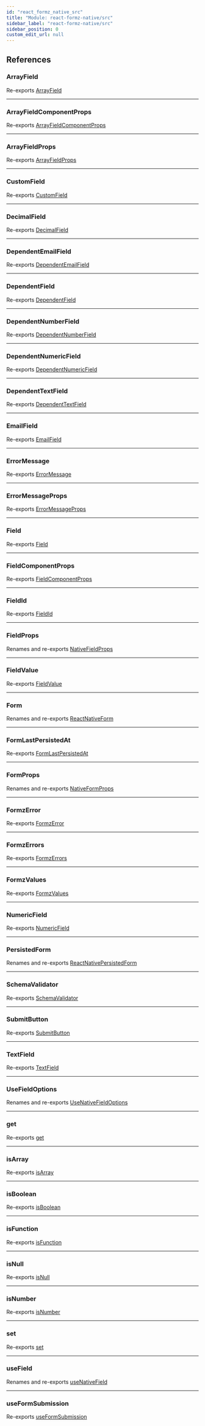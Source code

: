 ```yaml
---
id: "react_formz_native_src"
title: "Module: react-formz-native/src"
sidebar_label: "react-formz-native/src"
sidebar_position: 0
custom_edit_url: null
---
```


## References

### ArrayField

Re-exports [ArrayField](react_formz_native_src_components_ArrayField_ArrayField.md#arrayfield)

___

### ArrayFieldComponentProps

Re-exports [ArrayFieldComponentProps](../interfaces/react_formz_native_src_components_ArrayField_ArrayField_types.ArrayFieldComponentProps.md)

___

### ArrayFieldProps

Re-exports [ArrayFieldProps](../interfaces/react_formz_native_src_components_ArrayField_ArrayField_types.ArrayFieldProps.md)

___

### CustomField

Re-exports [CustomField](react_formz_native_src_components_CustomField_CustomField.md#customfield)

___

### DecimalField

Re-exports [DecimalField](react_formz_native_src_components_Field_Field_extras.md#decimalfield)

___

### DependentEmailField

Re-exports [DependentEmailField](react_formz_native_src_components_DependentField_DependentField_extras.md#dependentemailfield)

___

### DependentField

Re-exports [DependentField](react_formz_native_src_components_DependentField_DependentField.md#dependentfield)

___

### DependentNumberField

Re-exports [DependentNumberField](react_formz_native_src_components_DependentField_DependentField_extras.md#dependentnumberfield)

___

### DependentNumericField

Re-exports [DependentNumericField](react_formz_native_src_components_DependentField_DependentField_extras.md#dependentnumericfield)

___

### DependentTextField

Re-exports [DependentTextField](react_formz_native_src_components_DependentField_DependentField_extras.md#dependenttextfield)

___

### EmailField

Re-exports [EmailField](react_formz_native_src_components_Field_Field_extras.md#emailfield)

___

### ErrorMessage

Re-exports [ErrorMessage](react_formz_native_src_components_ErrorMessage_ErrorMessage.md#errormessage)

___

### ErrorMessageProps

Re-exports [ErrorMessageProps](../interfaces/react_formz_native_src_components_ErrorMessage_ErrorMessage_types.ErrorMessageProps.md)

___

### Field

Re-exports [Field](react_formz_native_src_components_Field_Field.md#field)

___

### FieldComponentProps

Re-exports [FieldComponentProps](../interfaces/react_formz_native_src_components_Field_Field_types.FieldComponentProps.md)

___

### FieldId

Re-exports [FieldId](react_formz_src_types_field.md#fieldid)

___

### FieldProps

Renames and re-exports [NativeFieldProps](../interfaces/react_formz_native_src_components_Field_Field_types.NativeFieldProps.md)

___

### FieldValue

Re-exports [FieldValue](react_formz_src_types_field.md#fieldvalue)

___

### Form

Renames and re-exports [ReactNativeForm](react_formz_native_src_components_Form_Form.md#reactnativeform)

___

### FormLastPersistedAt

Re-exports [FormLastPersistedAt](react_formz_native_src_components_FormLastPersistedAt_FormLastPersistedAt.md#formlastpersistedat)

___

### FormProps

Renames and re-exports [NativeFormProps](../interfaces/react_formz_native_src_components_Form_Form_types.NativeFormProps.md)

___

### FormzError

Re-exports [FormzError](react_formz_src_types_form.md#formzerror)

___

### FormzErrors

Re-exports [FormzErrors](react_formz_src_types_form.md#formzerrors)

___

### FormzValues

Re-exports [FormzValues](react_formz_src_types_form.md#formzvalues)

___

### NumericField

Re-exports [NumericField](react_formz_native_src_components_Field_Field_extras.md#numericfield)

___

### PersistedForm

Renames and re-exports [ReactNativePersistedForm](react_formz_native_src_components_Form_Form.md#reactnativepersistedform)

___

### SchemaValidator

Re-exports [SchemaValidator](../classes/react_formz_src_models_SchemaValidator.SchemaValidator.md)

___

### SubmitButton

Re-exports [SubmitButton](react_formz_native_src_components_SubmitButton_SubmitButton.md#submitbutton)

___

### TextField

Re-exports [TextField](react_formz_native_src_components_Field_Field_extras.md#textfield)

___

### UseFieldOptions

Renames and re-exports [UseNativeFieldOptions](../interfaces/react_formz_native_src_hooks_fields_useField.UseNativeFieldOptions.md)

___

### get

Re-exports [get](react_formz_src_utils_get.md#get)

___

### isArray

Re-exports [isArray](react_formz_src_utils_is.md#isarray)

___

### isBoolean

Re-exports [isBoolean](react_formz_src_utils_is.md#isboolean)

___

### isFunction

Re-exports [isFunction](react_formz_src_utils_is.md#isfunction)

___

### isNull

Re-exports [isNull](react_formz_src_utils_is.md#isnull)

___

### isNumber

Re-exports [isNumber](react_formz_src_utils_is.md#isnumber)

___

### set

Re-exports [set](react_formz_src_utils_set.md#set)

___

### useField

Renames and re-exports [useNativeField](react_formz_native_src_hooks_fields_useField.md#usenativefield)

___

### useFormSubmission

Re-exports [useFormSubmission](react_formz_src_hooks_forms_useFormSubmission.md#useformsubmission)
